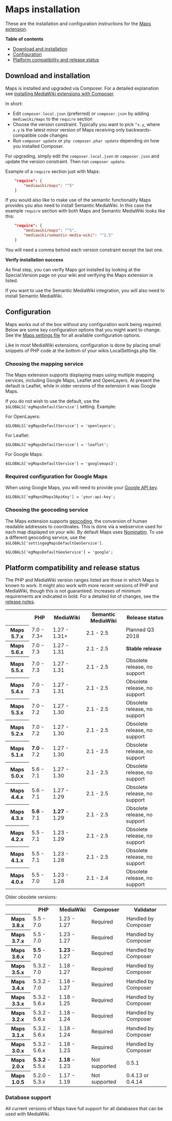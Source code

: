 # Maps installation

These are the installation and configuration instructions for the [Maps extension](README.md).

**Table of contents**

* [Download and installation](INSTALL.md#download-and-installation)
* [Configuration](INSTALL.md#configuration)
* [Platform compatibility and release status](INSTALL.md#platform-compatibility-and-release-status)

## Download and installation

Maps is installed and upgraded via Composer. For a detailed explanation see
[installing MediaWiki extensions with Composer](https://www.mediawiki.org/wiki/Composer/For_extensions).

In short:

* Edit `composer.local.json` (preferred) or `composer.json` by adding `mediawiki/maps` to the `require` section
* Choose the version constraint. Typically you want to pick `^x.y`, where `x.y` is the latest minor version of Maps receiving only backwards-compatible code changes
* Run `composer update` or `php composer.phar update` depending on how you installed Composer.

For upgrading, simply edit the `composer.local.json` or `composer.json` and update the version constraint. Then run `composer update`.

Example of a `require` section just with Maps:

```json
    "require": {
        "mediawiki/maps": "^5"
    }
```

If you would also like to make use of the semantic functionality Maps provides you also need to install Semantic MediaWiki. In this case the example `require` section with both Maps and Semantic MediaWiki looks like this:

```json
    "require": {
        "mediawiki/maps": "^5",
        "mediawiki/semantic-media-wiki": "^2.5"
    }
```

You will need a comma behind each version constraint except the last one.

**Verify installation success**

As final step, you can verify Maps got installed by looking at the Special:Version page on your wiki
and verifying the Maps extension is listed.

If you want to use the Semantic MediaWiki integration, you will also need to install Semantic MediaWiki.

## Configuration

Maps works out of the box without any configuration work being required. Below are some key configuration
options that you might want to change. See the [Maps settings file](Maps_Settings.php) for all available
configuration options.

Like in most MediaWiki extensions, configuration is done by placing small snippets of PHP code at the
bottom of your wikis LocalSettings.php file.

### Choosing the mapping service

The Maps extension supports displaying maps using multiple mapping services, including Google Maps,
Leaflet and OpenLayers. At present the default is Leaflet, while in older versions of the extension
it was Google Maps.

If you do not wish to use the default, use the `$GLOBALS['egMapsDefaultService']` setting. Example:

For OpenLayers:

`$GLOBALS['egMapsDefaultService'] = 'openlayers';`

For Leaflet:

`$GLOBALS['egMapsDefaultService'] = 'leaflet';`

For Google Maps:

`$GLOBALS['egMapsDefaultService'] = 'googlemaps3';`

### Required configuration for Google Maps

When using Google Maps, you will need to provide your
[Google API key](https://developers.google.com/maps/documentation/javascript/get-api-key).

`$GLOBALS['egMapsGMaps3ApiKey'] = 'your-api-key';`

### Choosing the geocoding service

The Maps extension supports [geocoding](https://www.semantic-mediawiki.org/wiki/Maps/Geocoding),
the conversion of human readable addresses to coordinates. This is done via a webservice used for each
map displayed on your wiki. By default Maps uses [Nominatim](https://wiki.openstreetmap.org/wiki/Nominatim).
To use a different geocoding service, use the `$GLOBALS['settingegMapsDefaultGeoService']`.

`$GLOBALS['egMapsDefaultGeoService'] = 'google';` 

## Platform compatibility and release status

The PHP and MediaWiki version ranges listed are those in which Maps is known to work. It might also
work with more recent versions of PHP and MediaWiki, though this is not guaranteed. Increases of
minimum requirements are indicated in bold. For a detailed list of changes, see the [release notes](RELEASE-NOTES.md).

<table>
	<tr>
		<th></th>
		<th>PHP</th>
		<th>MediaWiki</th>
		<th>Semantic MediaWiki</th>
		<th>Release status</th>
	</tr>
	<tr>
		<th>Maps 5.7.x</th>
		<td>7.0 - 7.3+</td>
		<td>1.27 - 1.31+</td>
		<td>2.1 - 2.5</td>
		<td>Planned Q3 2018</td>
	</tr>
	<tr>
		<th>Maps 5.6.x</th>
		<td>7.0 - 7.3</td>
		<td>1.27 - 1.31</td>
		<td>2.1 - 2.5</td>
		<td><strong>Stable release</strong></td>
	</tr>
	<tr>
		<th>Maps 5.5.x</th>
		<td>7.0 - 7.3</td>
		<td>1.27 - 1.31</td>
		<td>2.1 - 2.5</td>
		<td>Obsolete release, no support</td>
	</tr>
	<tr>
		<th>Maps 5.4.x</th>
		<td>7.0 - 7.3</td>
		<td>1.27 - 1.31</td>
		<td>2.1 - 2.5</td>
		<td>Obsolete release, no support</td>
	</tr>
	<tr>
		<th>Maps 5.3.x</th>
		<td>7.0 - 7.2</td>
		<td>1.27 - 1.30</td>
		<td>2.1 - 2.5</td>
		<td>Obsolete release, no support</td>
	</tr>
	<tr>
		<th>Maps 5.2.x</th>
		<td>7.0 - 7.2</td>
		<td>1.27 - 1.30</td>
		<td>2.1 - 2.5</td>
		<td>Obsolete release, no support</td>
	</tr>
	<tr>
		<th>Maps 5.1.x</th>
		<td><strong>7.0</strong> - 7.2</td>
		<td>1.27 - 1.30</td>
		<td>2.1 - 2.5</td>
		<td>Obsolete release, no support</td>
	</tr>
	<tr>
		<th>Maps 5.0.x</th>
		<td>5.6 - 7.1</td>
		<td>1.27 - 1.30</td>
		<td>2.1 - 2.5</td>
		<td>Obsolete release, no support</td>
	</tr>
	<tr>
		<th>Maps 4.4.x</th>
		<td>5.6 - 7.1</td>
		<td>1.27 - 1.29</td>
		<td>2.1 - 2.5</td>
		<td>Obsolete release, no support</td>
	</tr>
	<tr>
		<th>Maps 4.3.x</th>
		<td><strong>5.6</strong> - 7.1</td>
		<td><strong>1.27</strong> - 1.29</td>
		<td>2.1 - 2.5</td>
		<td>Obsolete release, no support</td>
	</tr>
	<tr>
		<th>Maps 4.2.x</th>
		<td>5.5 - 7.1</td>
		<td>1.23 - 1.29</td>
		<td>2.1 - 2.5</td>
		<td>Obsolete release, no support</td>
	</tr>
	<tr>
		<th>Maps 4.1.x</th>
		<td>5.5 - 7.1</td>
		<td>1.23 - 1.28</td>
		<td>2.1 - 2.5</td>
		<td>Obsolete release, no support</td>
	</tr>
	<tr>
		<th>Maps 4.0.x</th>
		<td>5.5 - 7.0</td>
		<td>1.23 - 1.28</td>
		<td>2.1 - 2.4</td>
		<td>Obsolete release, no support</td>
	</tr>
</table>

Older obsolete versions:

<table>
	<tr>
		<th></th>
		<th>PHP</th>
		<th>MediaWiki</th>
		<th>Composer</th>
		<th>Validator</th>
	</tr>
		<tr>
		<th>Maps 3.8.x</th>
		<td>5.5 - 7.0</td>
		<td>1.23 - 1.27</td>
		<td>Required</td>
		<td>Handled by Composer</td>
	</tr>
	<tr>
		<th>Maps 3.7.x</th>
		<td>5.5 - 7.0</td>
		<td>1.23 - 1.27</td>
		<td>Required</td>
		<td>Handled by Composer</td>
	</tr>
	<tr>
		<th>Maps 3.6.x</th>
		<td><strong>5.5</strong> - 7.0</td>
		<td><strong>1.23</strong> - 1.27</td>
		<td>Required</td>
		<td>Handled by Composer</td>
	</tr>
	<tr>
		<th>Maps 3.5.x</th>
		<td>5.3.2 - 7.0</td>
		<td>1.18 - 1.27</td>
		<td>Required</td>
		<td>Handled by Composer</td>
	</tr>
	<tr>
		<th>Maps 3.4.x</th>
		<td>5.3.2 - 7.0</td>
		<td>1.18 - 1.27</td>
		<td>Required</td>
		<td>Handled by Composer</td>
	</tr>
	<tr>
		<th>Maps 3.3.x</th>
		<td>5.3.2 - 5.6.x</td>
		<td>1.18 - 1.25</td>
		<td>Required</td>
		<td>Handled by Composer</td>
	</tr>
	<tr>
		<th>Maps 3.2.x</th>
		<td>5.3.2 - 5.6.x</td>
		<td>1.18 - 1.24</td>
		<td>Required</td>
		<td>Handled by Composer</td>
	</tr>
	<tr>
		<th>Maps 3.1.x</th>
		<td>5.3.2 - 5.6.x</td>
		<td>1.18 - 1.24</td>
		<td>Required</td>
		<td>Handled by Composer</td>
	</tr>
	<tr>
		<th>Maps 3.0.x</th>
		<td>5.3.2 - 5.6.x</td>
		<td>1.18 - 1.23</td>
		<td>Required</td>
		<td>Handled by Composer</td>
	</tr>
	<tr>
		<th>Maps 2.0.x</th>
		<td><strong>5.3.2</strong> - 5.5.x</td>
		<td><strong>1.18</strong> - 1.23</td>
		<td>Not supported</td>
		<td>0.5.1</td>
	</tr>
	<tr>
		<th>Maps 1.0.5</th>
		<td>5.2.0 - 5.3.x</td>
		<td>1.17 - 1.19</td>
		<td>Not supported</td>
		<td>0.4.13 or 0.4.14</td>
	</tr>
</table>

### Database support

All current versions of Maps have full support for all databases that can be used with MediaWiki.
